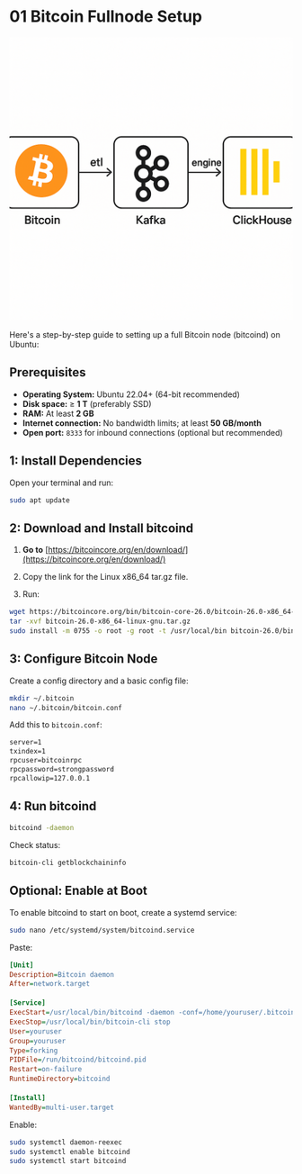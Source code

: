 
# 01 Bitcoin Fullnode Setup

![](/img/bitcoin/bitcoin_data_pipeline.png)

Here's a step-by-step guide to setting up a full Bitcoin node (bitcoind) on Ubuntu:

## Prerequisites

* **Operating System:** Ubuntu 22.04+ (64-bit recommended)
* **Disk space:** ≥ **1 T** (preferably SSD)
* **RAM:** At least **2 GB**
* **Internet connection:** No bandwidth limits; at least **50 GB/month**
* **Open port:** `8333` for inbound connections (optional but recommended)


## 1: Install Dependencies

Open your terminal and run:

```bash
sudo apt update
```

## 2: Download and Install bitcoind


1. **Go to** [https://bitcoincore.org/en/download/](https://bitcoincore.org/en/download/)

2. Copy the link for the Linux x86\_64 tar.gz file.

3. Run:

```bash
wget https://bitcoincore.org/bin/bitcoin-core-26.0/bitcoin-26.0-x86_64-linux-gnu.tar.gz
tar -xvf bitcoin-26.0-x86_64-linux-gnu.tar.gz
sudo install -m 0755 -o root -g root -t /usr/local/bin bitcoin-26.0/bin/*
```

## ️3: Configure Bitcoin Node

Create a config directory and a basic config file:

```bash
mkdir ~/.bitcoin
nano ~/.bitcoin/bitcoin.conf
```

Add this to `bitcoin.conf`:

```
server=1
txindex=1
rpcuser=bitcoinrpc
rpcpassword=strongpassword
rpcallowip=127.0.0.1
```

## 4: Run bitcoind

```bash
bitcoind -daemon
```

Check status:

```bash
bitcoin-cli getblockchaininfo
```

## Optional: Enable at Boot

To enable bitcoind to start on boot, create a systemd service:

```bash
sudo nano /etc/systemd/system/bitcoind.service
```

Paste:

```ini
[Unit]
Description=Bitcoin daemon
After=network.target

[Service]
ExecStart=/usr/local/bin/bitcoind -daemon -conf=/home/youruser/.bitcoin/bitcoin.conf -pid=/run/bitcoind/bitcoind.pid
ExecStop=/usr/local/bin/bitcoin-cli stop
User=youruser
Group=youruser
Type=forking
PIDFile=/run/bitcoind/bitcoind.pid
Restart=on-failure
RuntimeDirectory=bitcoind

[Install]
WantedBy=multi-user.target
```

Enable:

```bash
sudo systemctl daemon-reexec
sudo systemctl enable bitcoind
sudo systemctl start bitcoind
```